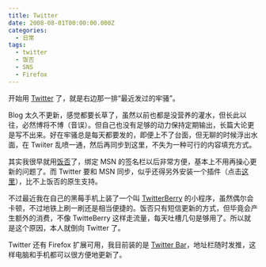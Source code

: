 ```yaml
---
title: Twitter
date: 2008-08-01T00:00:00.000Z
categories:
  - 日常
tags:
  - twitter
  - 饭否
  - SNS
  - Firefox
---
```


开始用 [Twitter](http://twitter.com/) 了，就是右边那一排“最近发过的牢骚”。

Blog 太久不更新，感觉都要长草了，虽然以前也都是没营养的灌水，但长此以往，必然博将不博（音误）。但自己也没有足够的动力保持定期输出，长篇大论更是写不出来。好在牢骚总是每天都要发的，即便上不了台面，但无聊的时候浮出水面，在 Twiiter 乱喷一通，然后再同步到这里，不失为一种可行的内容填充方式。

其实我很早就用[饭否](http://fanfou.com "饭否")了，绑定 MSN 的签名栏以后非常方便，基本上不用再操心更新的问题了。而 Twitter 要和 MSN 同步，似乎还得另外安装一个插件（点击[这里](http://webleon.org/2007/04/msntwittertwessenger.html "来自 WebLeOn's Blog")），比不上饭否的原生支持。

不过最近我在自己的黑莓手机上装了一个叫 [TwitterBerry](http://www.orangatame.com/products/twitterberry/) 的小程序，虽然偶尔会卡顿，不过地铁上刷一刷还是相当便捷的。饭否只有短信更新的方式，但毕竟会产生额外的消费，不像 TwitteBerry 这样走流量，每天吐槽几句是够用了。所以就是这个原因，本人就倒向 Twitter 了。

Twitter 还有 Firefox 扩展可用，我目前装的是 [Twitter Bar](https://addons.mozilla.org/zh-CN/firefox/addon/4664)，地址栏随时发推，这样电脑和手机都可以很方便地更新了。
